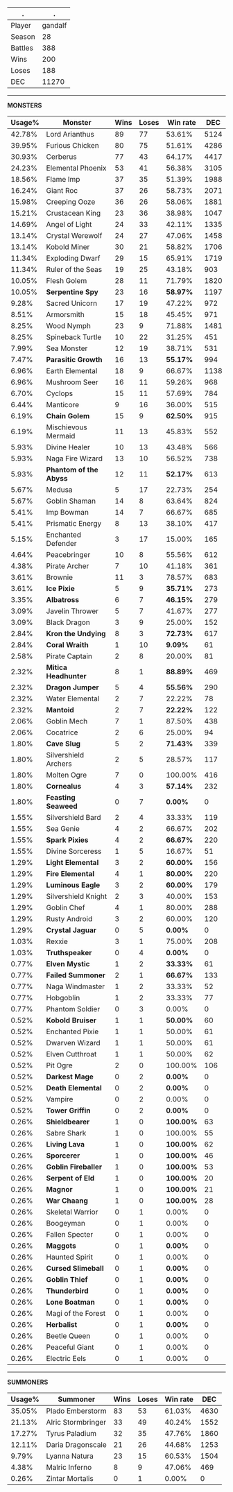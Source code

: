 .|.
|-|-
Player|gandalf
Season|28
Battles|388
Wins|200
Loses|188
DEC|11270

---
**MONSTERS**

Usage%|Monster|Wins|Loses|Win rate|DEC|
-|-|-|-|-|-|
42.78%|Lord Arianthus|89|77|53.61%|5124|
39.95%|Furious Chicken|80|75|51.61%|4286|
30.93%|Cerberus|77|43|64.17%|4417|
24.23%|Elemental Phoenix|53|41|56.38%|3105|
18.56%|Flame Imp|37|35|51.39%|1988|
16.24%|Giant Roc|37|26|58.73%|2071|
15.98%|Creeping Ooze|36|26|58.06%|1881|
15.21%|Crustacean King|23|36|38.98%|1047|
14.69%|Angel of Light|24|33|42.11%|1335|
13.14%|Crystal Werewolf|24|27|47.06%|1458|
13.14%|Kobold Miner|30|21|58.82%|1706|
11.34%|Exploding Dwarf|29|15|65.91%|1719|
11.34%|Ruler of the Seas|19|25|43.18%|903|
10.05%|Flesh Golem|28|11|71.79%|1820|
10.05%|**Serpentine Spy**|23|16|**58.97%**|1197|
9.28%|Sacred Unicorn|17|19|47.22%|972|
8.51%|Armorsmith|15|18|45.45%|971|
8.25%|Wood Nymph|23|9|71.88%|1481|
8.25%|Spineback Turtle|10|22|31.25%|451|
7.99%|Sea Monster|12|19|38.71%|531|
7.47%|**Parasitic Growth**|16|13|**55.17%**|994|
6.96%|Earth Elemental|18|9|66.67%|1138|
6.96%|Mushroom Seer|16|11|59.26%|968|
6.70%|Cyclops|15|11|57.69%|784|
6.44%|Manticore|9|16|36.00%|515|
6.19%|**Chain Golem**|15|9|**62.50%**|915|
6.19%|Mischievous Mermaid|11|13|45.83%|552|
5.93%|Divine Healer|10|13|43.48%|566|
5.93%|Naga Fire Wizard|13|10|56.52%|738|
5.93%|**Phantom of the Abyss**|12|11|**52.17%**|613|
5.67%|Medusa|5|17|22.73%|254|
5.67%|Goblin Shaman|14|8|63.64%|824|
5.41%|Imp Bowman|14|7|66.67%|685|
5.41%|Prismatic Energy|8|13|38.10%|417|
5.15%|Enchanted Defender|3|17|15.00%|165|
4.64%|Peacebringer|10|8|55.56%|612|
4.38%|Pirate Archer|7|10|41.18%|361|
3.61%|Brownie|11|3|78.57%|683|
3.61%|**Ice Pixie**|5|9|**35.71%**|273|
3.35%|**Albatross**|6|7|**46.15%**|279|
3.09%|Javelin Thrower|5|7|41.67%|277|
3.09%|Black Dragon|3|9|25.00%|152|
2.84%|**Kron the Undying**|8|3|**72.73%**|617|
2.84%|**Coral Wraith**|1|10|**9.09%**|61|
2.58%|Pirate Captain|2|8|20.00%|81|
2.32%|**Mitica Headhunter**|8|1|**88.89%**|469|
2.32%|**Dragon Jumper**|5|4|**55.56%**|290|
2.32%|Water Elemental|2|7|22.22%|78|
2.32%|**Mantoid**|2|7|**22.22%**|122|
2.06%|Goblin Mech|7|1|87.50%|438|
2.06%|Cocatrice|2|6|25.00%|94|
1.80%|**Cave Slug**|5|2|**71.43%**|339|
1.80%|Silvershield Archers|2|5|28.57%|117|
1.80%|Molten Ogre|7|0|100.00%|416|
1.80%|**Cornealus**|4|3|**57.14%**|232|
1.80%|**Feasting Seaweed**|0|7|**0.00%**|0|
1.55%|Silvershield Bard|2|4|33.33%|119|
1.55%|Sea Genie|4|2|66.67%|202|
1.55%|**Spark Pixies**|4|2|**66.67%**|220|
1.55%|Divine Sorceress|1|5|16.67%|51|
1.29%|**Light Elemental**|3|2|**60.00%**|156|
1.29%|**Fire Elemental**|4|1|**80.00%**|220|
1.29%|**Luminous Eagle**|3|2|**60.00%**|179|
1.29%|Silvershield Knight|2|3|40.00%|153|
1.29%|Goblin Chef|4|1|80.00%|288|
1.29%|Rusty Android|3|2|60.00%|120|
1.29%|**Crystal Jaguar**|0|5|**0.00%**|0|
1.03%|Rexxie|3|1|75.00%|208|
1.03%|**Truthspeaker**|0|4|**0.00%**|0|
0.77%|**Elven Mystic**|1|2|**33.33%**|61|
0.77%|**Failed Summoner**|2|1|**66.67%**|133|
0.77%|Naga Windmaster|1|2|33.33%|52|
0.77%|Hobgoblin|1|2|33.33%|77|
0.77%|Phantom Soldier|0|3|0.00%|0|
0.52%|**Kobold Bruiser**|1|1|**50.00%**|60|
0.52%|Enchanted Pixie|1|1|50.00%|61|
0.52%|Dwarven Wizard|1|1|50.00%|61|
0.52%|Elven Cutthroat|1|1|50.00%|62|
0.52%|Pit Ogre|2|0|100.00%|106|
0.52%|**Darkest Mage**|0|2|**0.00%**|0|
0.52%|**Death Elemental**|0|2|**0.00%**|0|
0.52%|Vampire|0|2|0.00%|0|
0.52%|**Tower Griffin**|0|2|**0.00%**|0|
0.26%|**Shieldbearer**|1|0|**100.00%**|63|
0.26%|Sabre Shark|1|0|100.00%|55|
0.26%|**Living Lava**|1|0|**100.00%**|62|
0.26%|**Sporcerer**|1|0|**100.00%**|46|
0.26%|**Goblin Fireballer**|1|0|**100.00%**|53|
0.26%|**Serpent of Eld**|1|0|**100.00%**|20|
0.26%|**Magnor**|1|0|**100.00%**|21|
0.26%|**War Chaang**|1|0|**100.00%**|28|
0.26%|Skeletal Warrior|0|1|0.00%|0|
0.26%|Boogeyman|0|1|0.00%|0|
0.26%|Fallen Specter|0|1|0.00%|0|
0.26%|**Maggots**|0|1|**0.00%**|0|
0.26%|Haunted Spirit|0|1|0.00%|0|
0.26%|**Cursed Slimeball**|0|1|**0.00%**|0|
0.26%|**Goblin Thief**|0|1|**0.00%**|0|
0.26%|**Thunderbird**|0|1|**0.00%**|0|
0.26%|**Lone Boatman**|0|1|**0.00%**|0|
0.26%|Magi of the Forest|0|1|0.00%|0|
0.26%|**Herbalist**|0|1|**0.00%**|0|
0.26%|Beetle Queen|0|1|0.00%|0|
0.26%|Peaceful Giant|0|1|0.00%|0|
0.26%|Electric Eels|0|1|0.00%|0|

---
**SUMMONERS**

Usage%|Summoner|Wins|Loses|Win rate|DEC|
-|-|-|-|-|-|
35.05%|Plado Emberstorm|83|53|61.03%|4630|
21.13%|Alric Stormbringer|33|49|40.24%|1552|
17.27%|Tyrus Paladium|32|35|47.76%|1860|
12.11%|Daria Dragonscale|21|26|44.68%|1253|
9.79%|Lyanna Natura|23|15|60.53%|1504|
4.38%|Malric Inferno|8|9|47.06%|469|
0.26%|Zintar Mortalis|0|1|0.00%|0|
